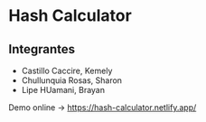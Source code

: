 # Hash Calculator

## Integrantes

- Castillo Caccire, Kemely 
- Chullunquia Rosas, Sharon
- Lipe HUamani, Brayan

Demo online -> https://hash-calculator.netlify.app/
